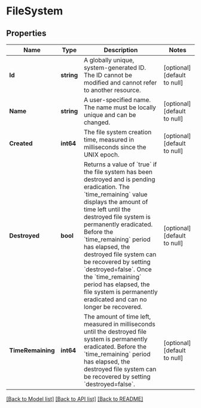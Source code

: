 # FileSystem

## Properties
Name | Type | Description | Notes
------------ | ------------- | ------------- | -------------
**Id** | **string** | A globally unique, system-generated ID. The ID cannot be modified and cannot refer to another resource. | [optional] [default to null]
**Name** | **string** | A user-specified name. The name must be locally unique and can be changed. | [optional] [default to null]
**Created** | **int64** | The file system creation time, measured in milliseconds since the UNIX epoch. | [optional] [default to null]
**Destroyed** | **bool** | Returns a value of &#x60;true&#x60; if the file system has been destroyed and is pending eradication. The &#x60;time_remaining&#x60; value displays the amount of time left until the destroyed file system is permanently eradicated. Before the &#x60;time_remaining&#x60; period has elapsed, the destroyed file system can be recovered by setting &#x60;destroyed&#x3D;false&#x60;. Once the &#x60;time_remaining&#x60; period has elapsed, the file system is permanently eradicated and can no longer be recovered. | [optional] [default to null]
**TimeRemaining** | **int64** | The amount of time left, measured in milliseconds until the destroyed file system is permanently eradicated. Before the &#x60;time_remaining&#x60; period has elapsed, the destroyed file system can be recovered by setting &#x60;destroyed&#x3D;false&#x60;. | [optional] [default to null]

[[Back to Model list]](../README.md#documentation-for-models) [[Back to API list]](../README.md#documentation-for-api-endpoints) [[Back to README]](../README.md)

